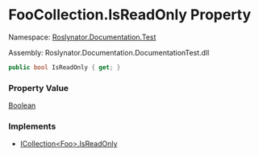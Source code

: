 # FooCollection\.IsReadOnly Property

Namespace: [Roslynator.Documentation.Test](../../README.md)

Assembly: Roslynator\.Documentation\.DocumentationTest\.dll

```csharp
public bool IsReadOnly { get; }
```

### Property Value

[Boolean](https://docs.microsoft.com/en-us/dotnet/api/system.boolean)

### Implements

* [ICollection\<Foo>.IsReadOnly](https://docs.microsoft.com/en-us/dotnet/api/system.collections.generic.icollection-1.isreadonly)
